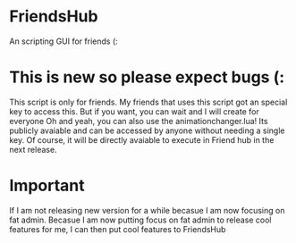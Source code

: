 # FriendsHub
An scripting GUI for friends (:
# This is new so please expect bugs (:
This script is only for friends. My friends that uses this script got an special key to access this. But if you want, you can wait and I will create for everyone 
Oh and yeah, you can also use the animationchanger.lua! Its publicly avaiable and can be accessed by anyone without needing a single key. Of course, it will be directly avaiable to execute in Friend hub in the next release.
# Important
If I am not releasing new version for a while becasue I am now focusing on fat admin. 
Becasue I am now putting focus on fat admin to release cool features for me, I can then put cool features to FriendsHub
